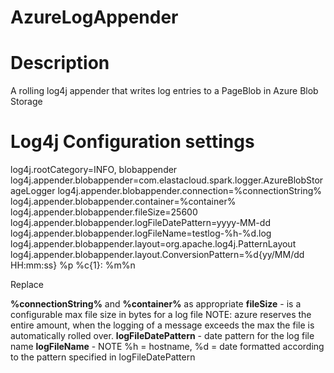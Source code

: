 AzureLogAppender
================

Description
==

A rolling log4j appender that writes log entries to a PageBlob in Azure Blob Storage

Log4j Configuration settings
==

log4j.rootCategory=INFO, blobappender
log4j.appender.blobappender=com.elastacloud.spark.logger.AzureBlobStorageLogger
log4j.appender.blobappender.connection=%connectionString%
log4j.appender.blobappender.container=%container%
log4j.appender.blobappender.fileSize=25600
log4j.appender.blobappender.logFileDatePattern=yyyy-MM-dd
log4j.appender.blobappender.logFileName=testlog-%h-%d.log
log4j.appender.blobappender.layout=org.apache.log4j.PatternLayout
log4j.appender.blobappender.layout.ConversionPattern=%d{yy/MM/dd HH:mm:ss} %p %c{1}: %m%n

Replace 

<b>%connectionString%</b> and <b>%container%</b> as appropriate
<b>fileSize</b> - is a configurable max file size in bytes for a log file NOTE: azure reserves the entire amount, when the logging of a message exceeds the max the file is automatically rolled over.
<b>logFileDatePattern</b> - date pattern for the log file name
<b>logFileName</b> - NOTE %h = hostname, %d = date formatted according to the pattern specified in logFileDatePattern
